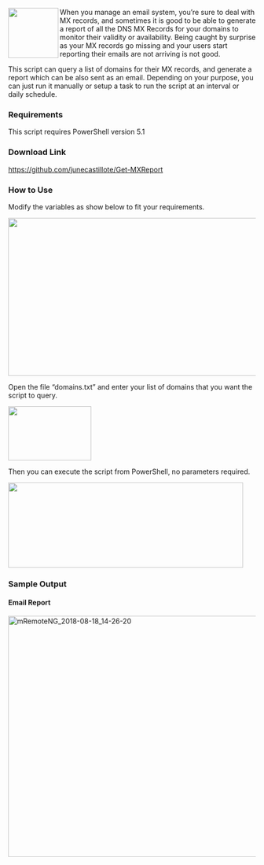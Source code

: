 <p>
<img width="102" height="102" align="left" style="float: left; display: inline;" src="https://1.bp.blogspot.com/-i8eIjV0fXjk/WKR5wIG5-fI/AAAAAAAAAwk/1WyLIOqP-jIpngPFeViyIJtDst5gMPNdgCLcB/s1600/pshell.jpg">When you manage an email system, you’re sure to deal with MX records, and sometimes it is good to be able to generate a report of all the DNS MX Records for your domains to monitor their validity or availability. Being caught by surprise as your MX records go missing and your users start reporting their emails are not arriving is not good.</p>
<p>
This script can query a list of domains for their MX records, and generate a report which can be also sent as an email. Depending on your purpose, you can just run it manually or setup a task to run the script at an interval or daily schedule.</p>
<h3>
Requirements</h3>
<p>
This script requires PowerShell version 5.1</p>
<h3>
Download Link</h3>
<p>
<a title="https://github.com/junecastillote/Get-MXReport" href="https://github.com/junecastillote/Get-MXReport">https://github.com/junecastillote/Get-MXReport</a></p>
<h3>
How to Use</h3>
<p>
Modify the variables as show below to fit your requirements.</p>
<p>
<a href="https://lh3.googleusercontent.com/-rZgmqkfHV6s/W3e9E549mLI/AAAAAAAAC0k/8TYCW7BmAxs5pZ_fql8nKjYtgOpalbQngCHMYCw/s1600-h/mRemoteNG_2018-08-18_14-15-05%255B3%255D"><img width="671" height="321" title="" style="display: inline; background-image: none;" alt="" src="https://lh3.googleusercontent.com/-mfWkZiVUcIo/W3e9GnOHgVI/AAAAAAAAC0o/1bo6JDCiOewcImnB2mbZ2NsYVN3badEVwCHMYCw/mRemoteNG_2018-08-18_14-15-05_thumb%255B1%255D?imgmax=800" border="0"></a></p>
<p>
Open the file “domains.txt” and enter your list of domains that you want the script to query.</p>
<p>
<a href="https://lh3.googleusercontent.com/-4BaXUCTYMKY/W3e9H6LAt8I/AAAAAAAAC0s/Qf_6oZUcHt45nuQalSnRu4ZlRMnLlpx5wCHMYCw/s1600-h/mRemoteNG_2018-08-18_14-21-02%255B2%255D"><img width="169" height="110" title="" style="display: inline; background-image: none;" alt="" src="https://lh3.googleusercontent.com/-GiVWaHsM7X0/W3e9JeuCDYI/AAAAAAAAC0w/FSGdS2Tfk1ENBwDoqcx7X4_u5Y-CRMWAQCHMYCw/mRemoteNG_2018-08-18_14-21-02_thumb?imgmax=800" border="0"></a></p>
<p>
Then you can execute the script from PowerShell, no parameters required.</p>
<p>
<a href="https://lh3.googleusercontent.com/-MSssBPzwqxw/W3e9KrDRaOI/AAAAAAAAC00/8_kJ-EoDrWIYHpvTnTecRKzeXqCYEK4rwCHMYCw/s1600-h/mRemoteNG_2018-08-18_14-22-50%255B3%255D"><img width="478" height="173" title="" style="display: inline; background-image: none;" alt="" src="https://lh3.googleusercontent.com/-y0512yF3YbY/W3e9L__YK2I/AAAAAAAAC04/NsCMQUKtpA82j4ruoWnnYRpwtH_eqd27wCHMYCw/mRemoteNG_2018-08-18_14-22-50_thumb%255B1%255D?imgmax=800" border="0"></a></p>
<h3>
Sample Output</h3>
<h4>
Email Report</h4>
<p>
<a href="https://lh3.googleusercontent.com/-4UtG8W1BLWM/W3e9NlXuVHI/AAAAAAAAC08/Tj9UyKCxEwE4MABsTtdWe0eTvr8W74WswCHMYCw/s1600-h/mRemoteNG_2018-08-18_14-26-20%255B6%255D"><img width="769" height="490" title="mRemoteNG_2018-08-18_14-26-20" style="display: inline; background-image: none;" alt="mRemoteNG_2018-08-18_14-26-20" src="https://lh3.googleusercontent.com/-yr-bp5Tx_m0/W3e9O93XjYI/AAAAAAAAC1A/X9AXG3WrqrI-7DHVDekjoXNBC-6U8MiKgCHMYCw/mRemoteNG_2018-08-18_14-26-20_thumb%255B2%255D?imgmax=800" border="0"></a></p>
